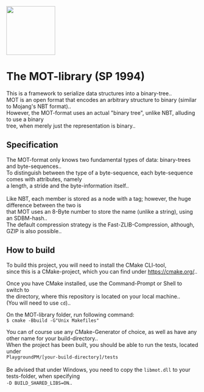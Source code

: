 <p align="left">
  <img src="assets/motex.ico" width="128" height="128">
</p>

# The MOT-library (SP 1994)
This is a framework to serialize data structures into a binary-tree..\
MOT is an open format that encodes an arbitrary structure to binary (similar to Mojang's NBT format)..\
However, the MOT-format uses an actual "binary tree", unlike NBT, alluding to use a binary\
tree, when merely just the representation is binary..

## Specification
The MOT-format only knows two fundamental types of data: binary-trees and byte-sequences..\
To distinguish between the type of a byte-sequence, each byte-sequence comes with attributes, namely\
a length, a stride and the byte-information itself..\
\
Like NBT, each member is stored as a node with a tag; however, the huge difference between the two is\
that MOT uses an 8-Byte number to store the name (unlike a string), using an SDBM-hash..\
The default compression strategy is the Fast-ZLIB-Compression, although, GZIP is also possible..

## How to build
To build this project, you will need to install the CMake CLI-tool,\
since this is a CMake-project, which you can find under https://cmake.org/..

Once you have CMake installed, use the Command-Prompt or Shell to switch to\
the directory, where this repository is located on your local machine..\
(You will need to use ```cd```)..

On the MOT-library folder, run following command:\
```$ cmake -Bbuild -G"Unix Makefiles"```

You can of course use any CMake-Generator of choice, as well as have any other name for your build-directory..\
When the project has been built, you should be able to run the tests, located under\
```PlaygroundPM/[your-build-directory]/tests```\
\
Be advised that under Windows, you need to copy the ```libmot.dll``` to your tests-folder, when specifying\
```-D BUILD_SHARED_LIBS=ON```..
